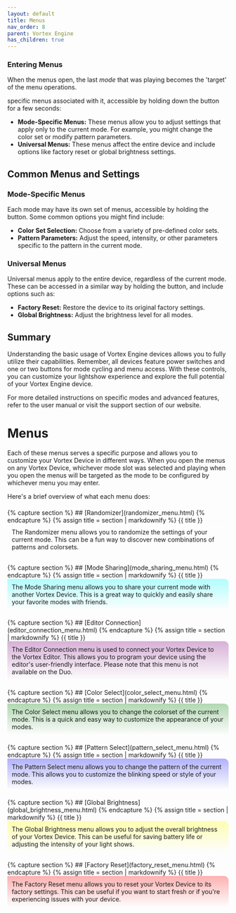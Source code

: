 ```yaml
---
layout: default
title: Menus
nav_order: 8
parent: Vortex Engine
has_children: true
---
```


<style>
.section {
    margin: 20px 0;
}

.section h2 {
    margin-top: 0;
}

.white h2  { color: rgba(255, 255, 255, 0.6); }
.cyan h2   { color: rgba(0, 255, 255, 0.6); }
.purple h2 { color: rgba(128, 0, 128, 0.6); }
.green h2  { color: rgba(0, 128, 0, 0.6); }
.blue h2   { color: rgba(0, 0, 255, 0.6); }
.yellow h2 { color: rgba(255, 255, 0, 0.6); }
.red h2    { color: rgba(255, 0, 0, 0.6); }

.content {
    padding: 10px;
    background: linear-gradient(to bottom, rgba(255, 255, 255, 0.3), transparent);
    border-top-right-radius: 10px;
}
.white .content  { background: linear-gradient(to bottom, rgba(255, 255, 255, 0.3), transparent); }
.cyan .content   { background: linear-gradient(to bottom, rgba(0, 255, 255, 0.3), transparent); }
.purple .content { background: linear-gradient(to bottom, rgba(128, 0, 128, 0.3), transparent); }
.green .content  { background: linear-gradient(to bottom, rgba(0, 128, 0, 0.3), transparent); }
.blue .content   { background: linear-gradient(to bottom, rgba(0, 0, 255, 0.3), transparent); }
.yellow .content { background: linear-gradient(to bottom, rgba(255, 255, 0, 0.3), transparent); }
.red .content    { background: linear-gradient(to bottom, rgba(255, 0, 0, 0.3), transparent); }
</style>



### Entering Menus
When the menus open, the last _mode_ that was playing becomes the 'target' of the menu operations.




 specific menus associated with it, accessible by holding down the button for a few seconds:
- **Mode-Specific Menus:** These menus allow you to adjust settings that apply only to the current mode. For example, you might change the color set or modify pattern parameters.
- **Universal Menus:** These menus affect the entire device and include options like factory reset or global brightness settings.

## Common Menus and Settings
### Mode-Specific Menus
Each mode may have its own set of menus, accessible by holding the button. Some common options you might find include:
- **Color Set Selection:** Choose from a variety of pre-defined color sets.
- **Pattern Parameters:** Adjust the speed, intensity, or other parameters specific to the pattern in the current mode.

### Universal Menus
Universal menus apply to the entire device, regardless of the current mode. These can be accessed in a similar way by holding the button, and include options such as:
- **Factory Reset:** Restore the device to its original factory settings.
- **Global Brightness:** Adjust the brightness level for all modes.

## Summary
Understanding the basic usage of Vortex Engine devices allows you to fully utilize their capabilities. Remember, all devices feature power switches and one or two buttons for mode cycling and menu access. With these controls, you can customize your lightshow experience and explore the full potential of your Vortex Engine device.

For more detailed instructions on specific modes and advanced features, refer to the user manual or visit the support section of our website.


# Menus

Each of these menus serves a specific purpose and allows you to customize your Vortex Device in different ways. When you open the menus on any Vortex Device, whichever mode slot was selected and playing when you open the menus will be targeted as the mode to be configured by whichever menu you may enter.

Here's a brief overview of what each menu does:

<div class="section white">
{% capture section %}
## [Randomizer](randomizer_menu.html)
{% endcapture %}
{% assign title = section | markdownify %}
{{ title }}
<div class="content">
The Randomizer menu allows you to randomize the settings of your current mode. This can be a fun way to discover new combinations of patterns and colorsets.
</div>
</div>

<div class="section cyan">
{% capture section %}
## [Mode Sharing](mode_sharing_menu.html)
{% endcapture %}
{% assign title = section | markdownify %}
{{ title }}
<div class="content">
The Mode Sharing menu allows you to share your current mode with another Vortex Device. This is a great way to quickly and easily share your favorite modes with friends.
</div>
</div>

<div class="section purple">
{% capture section %}
## [Editor Connection](editor_connection_menu.html)
{% endcapture %}
{% assign title = section | markdownify %}
{{ title }}
<div class="content">
The Editor Connection menu is used to connect your Vortex Device to the Vortex Editor. This allows you to program your device using the editor's user-friendly interface. Please note that this menu is not available on the Duo.
</div>
</div>

<div class="section green">
{% capture section %}
## [Color Select](color_select_menu.html)
{% endcapture %}
{% assign title = section | markdownify %}
{{ title }}
<div class="content">
The Color Select menu allows you to change the colorset of the current mode. This is a quick and easy way to customize the appearance of your modes.
</div>
</div>

<div class="section blue">
{% capture section %}
## [Pattern Select](pattern_select_menu.html)
{% endcapture %}
{% assign title = section | markdownify %}
{{ title }}
<div class="content">
The Pattern Select menu allows you to change the pattern of the current mode. This allows you to customize the blinking speed or style of your modes.
</div>
</div>

<div class="section yellow">
{% capture section %}
## [Global Brightness](global_brightness_menu.html)
{% endcapture %}
{% assign title = section | markdownify %}
{{ title }}
<div class="content">
The Global Brightness menu allows you to adjust the overall brightness of your Vortex Device. This can be useful for saving battery life or adjusting the intensity of your light shows.
</div>
</div>

<div class="section red">
{% capture section %}
## [Factory Reset](factory_reset_menu.html)
{% endcapture %}
{% assign title = section | markdownify %}
{{ title }}
<div class="content">
The Factory Reset menu allows you to reset your Vortex Device to its factory settings. This can be useful if you want to start fresh or if you're experiencing issues with your device.
</div>
</div>

